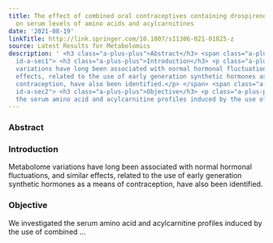 ```yaml
---
title: The effect of combined oral contraceptives containing drospirenone and ethinylestradiol
  on serum levels of amino acids and acylcarnitines
date: '2021-08-19'
linkTitle: http://link.springer.com/10.1007/s11306-021-01825-z
source: Latest Results for Metabolomics
description: ' <h3 class="a-plus-plus">Abstract</h3> <span class="a-plus-plus abstract-section
  id-a-sec1"> <h3 class="a-plus-plus">Introduction</h3> <p class="a-plus-plus">Metabolome
  variations have long been associated with normal hormonal fluctuations, and similar
  effects, related to the use of early generation synthetic hormones as a means of
  contraception, have also been identified.</p> </span> <span class="a-plus-plus abstract-section
  id-a-sec2"> <h3 class="a-plus-plus">Objective</h3> <p class="a-plus-plus">We investigated
  the serum amino acid and acylcarnitine profiles induced by the use of combined ...'
---
```

 <h3 class="a-plus-plus">Abstract</h3> <span class="a-plus-plus abstract-section id-a-sec1"> <h3 class="a-plus-plus">Introduction</h3> <p class="a-plus-plus">Metabolome variations have long been associated with normal hormonal fluctuations, and similar effects, related to the use of early generation synthetic hormones as a means of contraception, have also been identified.</p> </span> <span class="a-plus-plus abstract-section id-a-sec2"> <h3 class="a-plus-plus">Objective</h3> <p class="a-plus-plus">We investigated the serum amino acid and acylcarnitine profiles induced by the use of combined ...